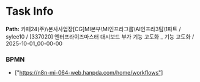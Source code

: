 # Task Info

**Path:** 카페24(주)\본사사업장\[CG]MI본부\MI인프라그룹\AI인프라3팀\1파트 / sylee10 / [337020] 엔터프라이즈마스터 대시보드 부가 기능 고도화 _ 기능 고도화 / 2025-10-01_00-00-00

### BPMN
- ["https://n8n-mi-064-web.hanpda.com/home/workflows"]

